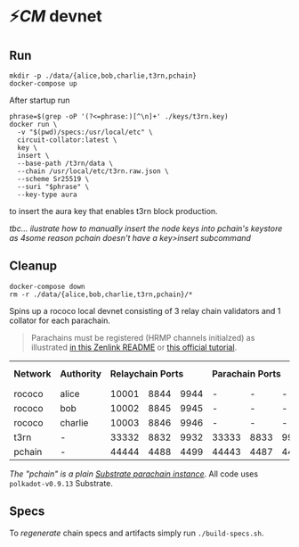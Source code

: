 # ⚡*CM* devnet

## Run

```nofmt
mkdir -p ./data/{alice,bob,charlie,t3rn,pchain}
docker-compose up
```

After startup run 

```
phrase=$(grep -oP '(?<=phrase:)[^\n]+' ./keys/t3rn.key)
docker run \
  -v "$(pwd)/specs:/usr/local/etc" \
  circuit-collator:latest \
  key \
  insert \
  --base-path /t3rn/data \
  --chain /usr/local/etc/t3rn.raw.json \
  --scheme Sr25519 \
  --suri "$phrase" \
  --key-type aura
```

to insert the aura key that enables t3rn block production.

*tbc... ilustrate how to manually insert the node keys into pchain's keystore as 4some reason pchain doesn't have a key>insert subcommand* 

## Cleanup

```nofmt
docker-compose down
rm -r ./data/{alice,bob,charlie,t3rn,pchain}/*
```

Spins up a rococo local devnet consisting of 3 relay chain validators and 1 collator for each parachain.

> Parachains must be registered (HRMP channels initialzed) as illustrated [in this Zenlink README](https://github.com/zenlinkpro/Zenlink-DEX-Module#register-parachain--establish-hrmp-channel) or [this official tutorial](https://docs.substrate.io/tutorials/v3/cumulus/connect-parachain/#parachain-registration).

<table>
  <tr>
    <td><b>Network</b></td>
    <td><b>Authority</b></td>
    <td colspan="3"><b>Relaychain Ports</b></td>
    <td colspan="3"><b>Parachain Ports</b></td>
    <td><b>Parachain Id</b></td>
  </tr>
  <tr>
    <td>rococo</td>
    <td>alice</td>
    <td>10001</td>
    <td>8844</td>
    <td>9944</td>
    <td>-</td>
    <td>-</td>
    <td>-</td>
    <td>-</td>
  </tr>
  <tr>
    <td>rococo</td>
    <td>bob</td>
    <td>10002</td>
    <td>8845</td>
    <td>9945</td>
    <td>-</td>
    <td>-</td>
    <td>-</td>
    <td>-</td>
  </tr>
  <tr>
    <td>rococo</td>
    <td>charlie</td>
    <td>10003</td>
    <td>8846</td>
    <td>9946</td>
    <td>-</td>
    <td>-</td>
    <td>-</td>
    <td>-</td>
  </tr>
  <tr>
    <td>t3rn</td>
    <td>-</td>
    <td>33332</td>
    <td>8832</td>
    <td>9932</td>
    <td>33333</td>
    <td>8833</td>
    <td>9933</td>
    <td>3000</td>
  </tr>
  <tr>
    <td>pchain</td>
    <td>-</td>
    <td>44444</td>
    <td>4488</td>
    <td>4499</td>
    <td>44443</td>
    <td>4487</td>
    <td>4498</td>
    <td>4000</td>
  </tr>
</table>

*The "pchain" is a plain [Substrate parachain instance](https://github.com/substrate-developer-hub/substrate-parachain-template)*. All code uses `polkadot-v0.9.13` Substrate.

## Specs

To *regenerate* chain specs and artifacts simply run `./build-specs.sh`.